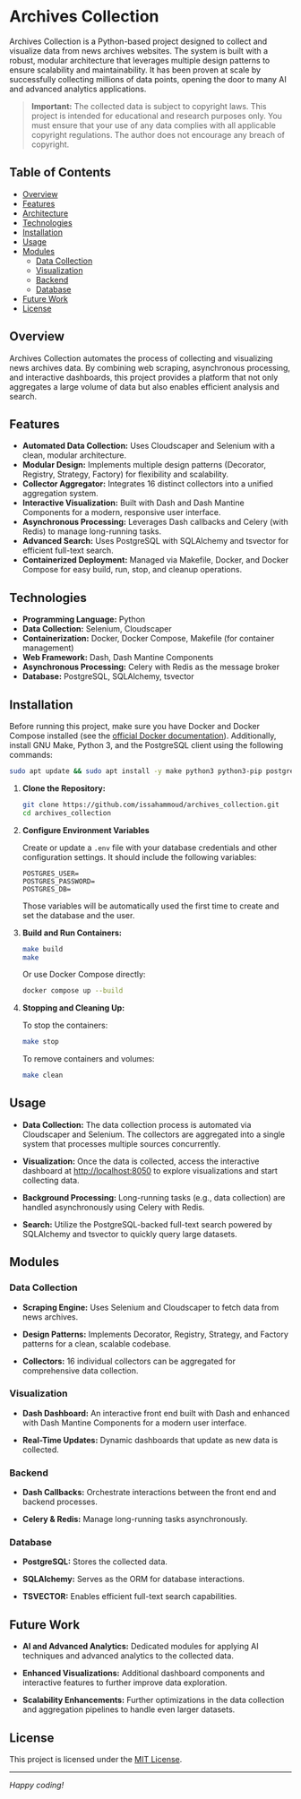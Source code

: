 # Archives Collection

Archives Collection is a Python-based project designed to collect and visualize data from news archives websites. The system is built with a robust, modular architecture that leverages multiple design patterns to ensure scalability and maintainability. It has been proven at scale by successfully collecting millions of data points, opening the door to many AI and advanced analytics applications.

> **Important:**
> The collected data is subject to copyright laws. This project is intended for educational and research purposes only. You must ensure that your use of any data complies with all applicable copyright regulations. The author does not encourage any breach of copyright.

## Table of Contents

- [Overview](#overview)
- [Features](#features)
- [Architecture](#architecture)
- [Technologies](#technologies)
- [Installation](#installation)
- [Usage](#usage)
- [Modules](#modules)
  - [Data Collection](#data-collection)
  - [Visualization](#visualization)
  - [Backend](#backend)
  - [Database](#database)
- [Future Work](#future-work)
- [License](#license)

## Overview

Archives Collection automates the process of collecting and visualizing news archives data. By combining web scraping, asynchronous processing, and interactive dashboards, this project provides a platform that not only aggregates a large volume of data but also enables efficient analysis and search.

## Features

- **Automated Data Collection:** Uses Cloudscaper and Selenium with a clean, modular architecture.
- **Modular Design:** Implements multiple design patterns (Decorator, Registry, Strategy, Factory) for flexibility and scalability.
- **Collector Aggregator:** Integrates 16 distinct collectors into a unified aggregation system.
- **Interactive Visualization:** Built with Dash and Dash Mantine Components for a modern, responsive user interface.
- **Asynchronous Processing:** Leverages Dash callbacks and Celery (with Redis) to manage long-running tasks.
- **Advanced Search:** Uses PostgreSQL with SQLAlchemy and tsvector for efficient full-text search.
- **Containerized Deployment:** Managed via Makefile, Docker, and Docker Compose for easy build, run, stop, and cleanup operations.


## Technologies

- **Programming Language:** Python
- **Data Collection:** Selenium, Cloudscaper
- **Containerization:** Docker, Docker Compose, Makefile (for container management)
- **Web Framework:** Dash, Dash Mantine Components
- **Asynchronous Processing:** Celery with Redis as the message broker
- **Database:** PostgreSQL, SQLAlchemy, tsvector

## Installation

Before running this project, make sure you have Docker and Docker Compose installed (see the [official Docker documentation](https://docs.docker.com/engine/install/ubuntu/)). Additionally, install GNU Make, Python 3, and the PostgreSQL client using the following commands:

```bash
sudo apt update && sudo apt install -y make python3 python3-pip postgresql-client
```

1. **Clone the Repository:**

   ```bash
   git clone https://github.com/issahammoud/archives_collection.git
   cd archives_collection

2. **Configure Environment Variables**

    Create or update a `.env` file with your database credentials and other configuration settings. It should include the following variables:
    ```
    POSTGRES_USER=
    POSTGRES_PASSWORD=
    POSTGRES_DB=
    ```
    Those variables will be automatically used the first time to create and set the database and the user.

3. **Build and Run Containers:**

    ```bash
    make build
    make
    ```

    Or use Docker Compose directly:

    ```bash
    docker compose up --build
    ```

4. **Stopping and Cleaning Up:**

    To stop the containers:

    ```bash
    make stop
    ```

    To remove containers and volumes:

    ```bash
    make clean
    ```

## Usage

- **Data Collection:**
  The data collection process is automated via Cloudscaper and Selenium. The collectors are aggregated into a single system that processes multiple sources concurrently.

- **Visualization:**
  Once the data is collected, access the interactive dashboard at [http://localhost:8050](http://localhost:8050) to explore visualizations and start collecting data.

- **Background Processing:**
  Long-running tasks (e.g., data collection) are handled asynchronously using Celery with Redis.

- **Search:**
  Utilize the PostgreSQL-backed full-text search powered by SQLAlchemy and tsvector to quickly query large datasets.

## Modules

### Data Collection

- **Scraping Engine:**
  Uses Selenium and Cloudscaper to fetch data from news archives.

- **Design Patterns:**
  Implements Decorator, Registry, Strategy, and Factory patterns for a clean, scalable codebase.

- **Collectors:**
  16 individual collectors can be aggregated for comprehensive data collection.

### Visualization

- **Dash Dashboard:**
  An interactive front end built with Dash and enhanced with Dash Mantine Components for a modern user interface.

- **Real-Time Updates:**
  Dynamic dashboards that update as new data is collected.

### Backend

- **Dash Callbacks:**
  Orchestrate interactions between the front end and backend processes.

- **Celery & Redis:**
  Manage long-running tasks asynchronously.

### Database

- **PostgreSQL:**
  Stores the collected data.

- **SQLAlchemy:**
  Serves as the ORM for database interactions.

- **TSVECTOR:**
  Enables efficient full-text search capabilities.

## Future Work

- **AI and Advanced Analytics:**
  Dedicated modules for applying AI techniques and advanced analytics to the collected data.

- **Enhanced Visualizations:**
  Additional dashboard components and interactive features to further improve data exploration.

- **Scalability Enhancements:**
  Further optimizations in the data collection and aggregation pipelines to handle even larger datasets.


## License

This project is licensed under the [MIT License](LICENSE).

---

*Happy coding!*
